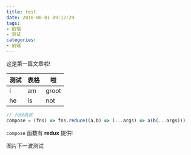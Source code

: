 ```yaml
---
title: test
date: 2018-08-01 09:12:29
tags:
- 前端
- 测试
categories:
- 前端
---
```


这是第一篇文章啦!

| 测试 | 表格 | 啦 |
| --- | --- | --- |
| i | am | groot |
| he | is | not |

```js
// 代码测试
compose = (fns) => fns.reduce((a,b) => (...args) => a(b(...args)))
```

`compose` 函数有 **redux** 提供!

图片下一波测试